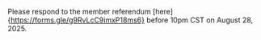 Please respond to the member referendum [here]{https://forms.gle/g9RvLcC9imxP18ms6} before 10pm CST on August 28, 2025.
